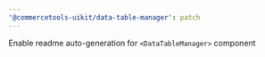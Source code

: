 ```yaml
---
'@commercetools-uikit/data-table-manager': patch
---
```


Enable readme auto-generation for `<DataTableManager>` component
